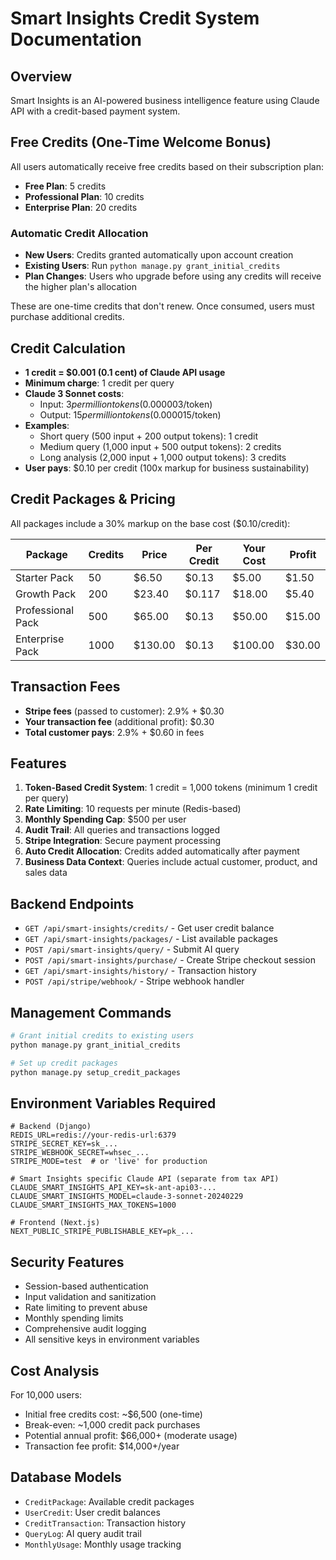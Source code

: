 # Smart Insights Credit System Documentation

## Overview
Smart Insights is an AI-powered business intelligence feature using Claude API with a credit-based payment system.

## Free Credits (One-Time Welcome Bonus)
All users automatically receive free credits based on their subscription plan:

- **Free Plan**: 5 credits
- **Professional Plan**: 10 credits  
- **Enterprise Plan**: 20 credits

### Automatic Credit Allocation
- **New Users**: Credits granted automatically upon account creation
- **Existing Users**: Run `python manage.py grant_initial_credits`
- **Plan Changes**: Users who upgrade before using any credits will receive the higher plan's allocation

These are one-time credits that don't renew. Once consumed, users must purchase additional credits.

## Credit Calculation
- **1 credit = $0.001 (0.1 cent) of Claude API usage**
- **Minimum charge**: 1 credit per query
- **Claude 3 Sonnet costs**:
  - Input: $3 per million tokens ($0.000003/token)
  - Output: $15 per million tokens ($0.000015/token)
- **Examples**:
  - Short query (500 input + 200 output tokens): 1 credit
  - Medium query (1,000 input + 500 output tokens): 2 credits
  - Long analysis (2,000 input + 1,000 output tokens): 3 credits
- **User pays**: $0.10 per credit (100x markup for business sustainability)

## Credit Packages & Pricing
All packages include a 30% markup on the base cost ($0.10/credit):

| Package | Credits | Price | Per Credit | Your Cost | Profit |
|---------|---------|-------|------------|-----------|---------|
| Starter Pack | 50 | $6.50 | $0.13 | $5.00 | $1.50 |
| Growth Pack | 200 | $23.40 | $0.117 | $18.00 | $5.40 |
| Professional Pack | 500 | $65.00 | $0.13 | $50.00 | $15.00 |
| Enterprise Pack | 1000 | $130.00 | $0.13 | $100.00 | $30.00 |

## Transaction Fees
- **Stripe fees** (passed to customer): 2.9% + $0.30
- **Your transaction fee** (additional profit): $0.30
- **Total customer pays**: 2.9% + $0.60 in fees

## Features
1. **Token-Based Credit System**: 1 credit = 1,000 tokens (minimum 1 credit per query)
2. **Rate Limiting**: 10 requests per minute (Redis-based)
3. **Monthly Spending Cap**: $500 per user
4. **Audit Trail**: All queries and transactions logged
5. **Stripe Integration**: Secure payment processing
6. **Auto Credit Allocation**: Credits added automatically after payment
7. **Business Data Context**: Queries include actual customer, product, and sales data

## Backend Endpoints
- `GET /api/smart-insights/credits/` - Get user credit balance
- `GET /api/smart-insights/packages/` - List available packages
- `POST /api/smart-insights/query/` - Submit AI query
- `POST /api/smart-insights/purchase/` - Create Stripe checkout session
- `GET /api/smart-insights/history/` - Transaction history
- `POST /api/stripe/webhook/` - Stripe webhook handler

## Management Commands
```bash
# Grant initial credits to existing users
python manage.py grant_initial_credits

# Set up credit packages
python manage.py setup_credit_packages
```

## Environment Variables Required
```
# Backend (Django)
REDIS_URL=redis://your-redis-url:6379
STRIPE_SECRET_KEY=sk_...
STRIPE_WEBHOOK_SECRET=whsec_...
STRIPE_MODE=test  # or 'live' for production

# Smart Insights specific Claude API (separate from tax API)
CLAUDE_SMART_INSIGHTS_API_KEY=sk-ant-api03-...
CLAUDE_SMART_INSIGHTS_MODEL=claude-3-sonnet-20240229
CLAUDE_SMART_INSIGHTS_MAX_TOKENS=1000

# Frontend (Next.js)
NEXT_PUBLIC_STRIPE_PUBLISHABLE_KEY=pk_...
```

## Security Features
- Session-based authentication
- Input validation and sanitization
- Rate limiting to prevent abuse
- Monthly spending limits
- Comprehensive audit logging
- All sensitive keys in environment variables

## Cost Analysis
For 10,000 users:
- Initial free credits cost: ~$6,500 (one-time)
- Break-even: ~1,000 credit pack purchases
- Potential annual profit: $66,000+ (moderate usage)
- Transaction fee profit: $14,000+/year

## Database Models
- `CreditPackage`: Available credit packages
- `UserCredit`: User credit balances
- `CreditTransaction`: Transaction history
- `QueryLog`: AI query audit trail
- `MonthlyUsage`: Monthly usage tracking